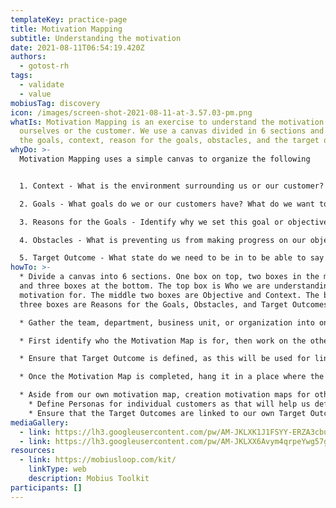 ```yaml
---
templateKey: practice-page
title: Motivation Mapping
subtitle: Understanding the motivation
date: 2021-08-11T06:54:19.420Z
authors:
  - gotost-rh
tags:
  - validate
  - value
mobiusTag: discovery
icon: /images/screen-shot-2021-08-11-at-3.57.03-pm.png
whatIs: Motivation Mapping is an exercise to understand the motivation for
  ourselves or the customer. We use a canvas divided in 6 sections and identify
  the goals, context, reason for the goals, obstacles, and the target outcomes.
whyDo: >-
  Motivation Mapping uses a simple canvas to organize the following


  1. Context - What is the environment surrounding us or our customer? What platform are we operating on? What are the factors impacting our environment?

  2. Goals - What goals do we or our customers have? What do we want to achieve?

  3. Reasons for the Goals - Identify why we set this goal or objective. 

  4. Obstacles - What is preventing us from making progress on our objective? What are the impediments?

  5. Target Outcome - What state do we need to be in to be able to say that our goal was achieved?
howTo: >-
  * Divide a canvas into 6 sections. One box on top, two boxes in the middle,
  and three boxes at the bottom. The top box is Who we are understanding the
  motivation for. The middle two boxes are Objective and Context. The bottom
  three boxes are Reasons for the Goals, Obstacles, and Target Outcomes.

  * Gather the team, department, business unit, or organization into one place. 

  * First identify who the Motivation Map is for, then work on the other boxes. 

  * Ensure that Target Outcome is defined, as this will be used for linking together our motivation map with the customers.

  * Once the Motivation Map is completed, hang it in a place where the team, department, business unit, or organization can see it at all times. This is not a static document. It's a status board that shows the current state, and it needs to be updated regularly. 

  * Aside from our own motivation map, creation motivation maps for other organizations that are our customers or other individual customers. 
    * Define Personas for individual customers as that will help us define the motivation map. 
    * Ensure that the Target Outcomes are linked to our own Target Outcomes. This helps us understand what products or services should be provided for our customers so that our own outcomes can be met. 
mediaGallery:
  - link: https://lh3.googleusercontent.com/pw/AM-JKLXK1J1FSYY-ERZA3cbuLx1jdLHF3qcGqvbkZ7D_MkNVoVN-t4EkrUYBMui-havcq-wFxuoM4u-kDDdnf49PHq587YwnWa1eZvnC4pBo6gILdI-F0u1WrBMqkRnZJlwqiyuzMViOEZmqmkjFaJ9HgBom=w1555-h876-no
  - link: https://lh3.googleusercontent.com/pw/AM-JKLXX6Avym4qrpeYwg57go24I_KyV8wlE6Y4kjTORX26p5LXVfnDZftbZO6eDy2OsYe-pkXM75mhUBGIX30FVncavaLPn7xgh7jQK8UrVsMmyVbtItrDgS3ElM4EwBYTJekm8DeITgJfpcskgspvcO9qA=w1103-h624-no
resources:
  - link: https://mobiusloop.com/kit/
    linkType: web
    description: Mobius Toolkit
participants: []
---
```

